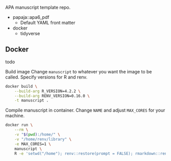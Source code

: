 APA manuscript template repo.

- papaja::apa6_pdf
  - Default YAML front matter
- docker
  - tidyverse


## Docker

todo

Build image
Change `manuscript` to whatever you want the image to be called. Specify versions for R and renv.

```bash
docker build \
    --build-arg R_VERSION=4.2.2 \
    --build-arg RENV_VERSION=0.16.0 \
    -t manuscript .
```

Compile manuscript in container.
Change `NAME` and adjust `MAX_CORES` for your machine.

```bash
docker run \
    --rm \
    -v "$(pwd):/home/" \
    -v "/home/renv/library" \
    -e MAX_CORES=1 \
    manuscript \
    R -e 'setwd("/home"); renv::restore(prompt = FALSE); rmarkdown::render("ms.Rmd", "all")'
```